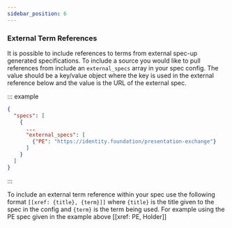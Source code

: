 ```yaml
---
sidebar_position: 6
---
```


### External Term References

It is possible to include references to terms from external spec-up generated specifications. To include a source you would like to pull references from include an `external_specs` array in your spec config. The value should be a key/value object where the key is used in the external reference below and the value is the URL of the external spec.

::: example

```json
{
  "specs": [
    {
      ...
      "external_specs": [
        {"PE": "https://identity.foundation/presentation-exchange"}
      ]
    }
  ]
}
```

:::

To include an external term reference within your spec use the following format `[[xref: {title}, {term}]]` where `{title}` is the title given to the spec in the config and `{term}` is the term being used. For example using the PE spec given in the example above [[xref: PE, Holder]]

